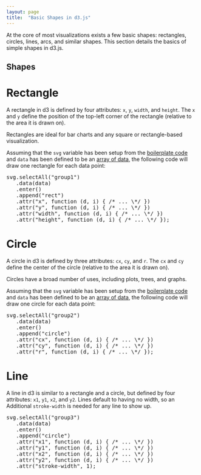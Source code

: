 ```yaml
---
layout: page
title:  "Basic Shapes in d3.js"
---
```


At the core of most visualizations exists a few basic shapes: rectangles,
circles, lines, arcs, and similar shapes.  This section details the basics
of simple shapes in d3.js.


## Shapes

# Rectangle

A rectangle in d3 is defined by four attributes: `x`, `y`, `width`, and `height`.
The `x` and `y` define the position of the top-left corner of the rectangle
(relative to the area it is drawn on).

Rectangles are ideal for bar charts and any square or rectangle-based visualization.

Assuming that the `svg` variable has been setup from the [boilerplate code](boilerplate.html)
and `data` has been defined to be an [array of data](dataarray.html), the following code
will draw one rectangle for each data point:

<pre class="prettyprint">
svg.selectAll("group1")
   .data(data)
   .enter()
   .append("rect")
   .attr("x", function (d, i) { /* ... \*/ })
   .attr("y", function (d, i) { /* ... \*/ })
   .attr("width", function (d, i) { /* ... \*/ })
   .attr("height", function (d, i) { /* ... \*/ });
</pre>


# Circle

A circle in d3 is defined by three attributes: `cx`, `cy`, and `r`.
The `cx` and `cy` define the center of the circle (relative to the area it is drawn on).

Circles have a broad number of uses, including plots, trees, and graphs.

Assuming that the `svg` variable has been setup from the [boilerplate code](boilerplate.html)
and `data` has been defined to be an [array of data](dataarray.html), the following code
will draw one circle for each data point:

<pre class="prettyprint">
svg.selectAll("group2")
   .data(data)
   .enter()
   .append("circle")
   .attr("cx", function (d, i) { /* ... \*/ })
   .attr("cy", function (d, i) { /* ... \*/ })
   .attr("r", function (d, i) { /* ... \*/ });
</pre>


# Line

A line in d3 is similar to a rectangle and a circle, but defined by four attributes:
`x1`, `y1`, `x2`, and `y2`.  Lines default to having no width, so an Additional
`stroke-width` is needed for any line to show up.

<pre class="prettyprint">
svg.selectAll("group3")
   .data(data)
   .enter()
   .append("circle")
   .attr("x1", function (d, i) { /* ... \*/ })
   .attr("y1", function (d, i) { /* ... \*/ })
   .attr("x2", function (d, i) { /* ... \*/ })
   .attr("y2", function (d, i) { /* ... \*/ })
   .attr("stroke-width", 1);
</pre>
